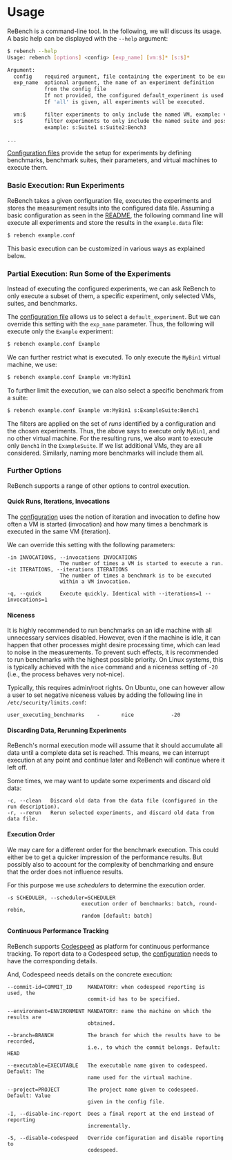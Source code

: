 # Usage

ReBench is a command-line tool. In the following, we will discuss its usage.
A basic help can be displayed with the `--help` argument:

```bash
$ rebench --help
Usage: rebench [options] <config> [exp_name] [vm:$]* [s:$]*

Argument:
  config    required argument, file containing the experiment to be executed
  exp_name  optional argument, the name of an experiment definition
            from the config file
            If not provided, the configured default_experiment is used.
            If 'all' is given, all experiments will be executed.

  vm:$      filter experiments to only include the named VM, example: vm:VM1 vm:VM3
  s:$       filter experiments to only include the named suite and possibly benchmark
            example: s:Suite1 s:Suite2:Bench3

...
```

[Configuration files](config.md) provide the setup for experiments by
defining benchmarks, benchmark suites, their parameters, and virtual machines
to execute them.

### Basic Execution: Run Experiments

ReBench takes a given configuration file, executes the experiments and stores
the measurement results into the configured data file. Assuming a basic
configuration as seen in the [README](index.md#install), the following command
line will execute all experiments and store the results in the `example.data`
file:

```bash
$ rebench example.conf
```

This basic execution can be customized in various ways as explained below.

### Partial Execution: Run Some of the Experiments

Instead of executing the configured experiments, we can ask ReBench to only
execute a subset of them, a specific experiment, only selected VMs, suites, and
benchmarks.

The [configuration file](config.md) allows us to select a
`default_experiment`. But we can override this setting with the `exp_name`
parameter. Thus, the following will execute only the `Example` experiment:

```bash
$ rebench example.conf Example
```

We can further restrict what is executed.
To only execute the `MyBin1` virtual machine, we use:

```bash
$ rebench example.conf Example vm:MyBin1
```

To further limit the execution, we can also select a specific benchmark from a
suite:

```bash
$ rebench example.conf Example vm:MyBin1 s:ExampleSuite:Bench1
```

The filters are applied on the set of *runs* identified by a configuration and
the chosen experiments. Thus, the above says to execute only `MyBin1`, and no
other virtual machine. For the resulting runs, we also want to execute only
`Bench1` in the `ExampleSuite`. If we list additional VMs, they are all
considered. Similarly, naming more benchmarks will include them all.

### Further Options

ReBench supports a range of other options to control execution.

#### Quick Runs, Iterations, Invocations

The [configuration](config.md#invocation) uses the notion of iteration
and invocation to define how often a VM is started (invocation) and how many
times a benchmark is executed in the same VM (iteration).

We can override this setting with the following parameters:

```text
-in INVOCATIONS, --invocations INVOCATIONS
                 The number of times a VM is started to execute a run.
-it ITERATIONS, --iterations ITERATIONS
                 The number of times a benchmark is to be executed
                 within a VM invocation.

-q, --quick      Execute quickly. Identical with --iterations=1 --invocations=1
```

#### Niceness

It is highly recommended to run benchmarks on an idle machine with all
unnecessary services disabled.
However, even if the machine is idle, it can happen that other processes
might desire processing time, which can lead to noise in the measurements.
To prevent such effects, it is recommended to run benchmarks with the highest
possible priority. On Linux systems, this is typically achieved with
the `nice` command and a niceness setting of `-20` (i.e., the process behaves
very not-nice).

Typically, this requires admin/root rights.
On Ubuntu, one can however allow a user to set negative niceness values
by adding the following line in `/etc/security/limits.conf`:

```text
user_executing_benchmarks    -       nice            -20
```

#### Discarding Data, Rerunning Experiments

ReBench's normal execution mode will assume that it should accumulate all data
until a complete data set is reached.
This means, we can interrupt execution at any point and continue later and
ReBench will continue where it left off.

Some times, we may want to update some experiments and discard old data:

```text
-c, --clean   Discard old data from the data file (configured in the run description).
-r, --rerun   Rerun selected experiments, and discard old data from data file.
```

#### Execution Order

We may care for a different order for the benchmark execution.
This could either be to get a quicker impression of the performance results.
But possibly also to account for the complexity of benchmarking and ensure
that the order does not influence results. 

For this purpose we use *schedulers* to determine the execution order.

```text
-s SCHEDULER, --scheduler=SCHEDULER
                        execution order of benchmarks: batch, round-robin,
                        random [default: batch]
```

#### Continuous Performance Tracking

ReBench supports [Codespeed][1] as platform for continuous performance
tracking. To report data to a Codespeed setup, the [configuration](config.md#codespeed)
needs to have the corresponding details.

And, Codespeed needs details on the concrete execution:

```text
--commit-id=COMMIT_ID     MANDATORY: when codespeed reporting is  used, the
                          commit-id has to be specified.

--environment=ENVIRONMENT MANDATORY: name the machine on which the results are
                          obtained.

--branch=BRANCH           The branch for which the results have to be recorded,
                          i.e., to which the commit belongs. Default: HEAD

--executable=EXECUTABLE   The executable name given to codespeed. Default: The
                          name used for the virtual machine.

--project=PROJECT         The project name given to codespeed. Default: Value
                          given in the config file.

-I, --disable-inc-report  Does a final report at the end instead of reporting
                          incrementally.

-S, --disable-codespeed   Override configuration and disable reporting to
                          codespeed.
```

[1]: https://github.com/tobami/codespeed/
